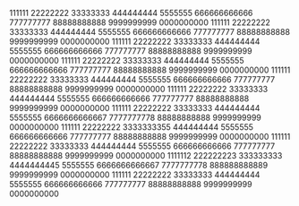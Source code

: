 111111
22222222
33333333
444444444
5555555
666666666666
777777777
88888888888
9999999999
0000000000
111111
22222222
33333333
444444444
5555555
666666666666
777777777
88888888888
9999999999
0000000000
111111
22222222
33333333
444444444
5555555
666666666666
777777777
88888888888
9999999999
0000000000
111111
22222222
33333333
444444444
5555555
666666666666
777777777
88888888888
9999999999
0000000000
111111
22222222
33333333
444444444
5555555
666666666666
777777777
88888888888
9999999999
0000000000
111111
22222222
33333333
444444444
5555555
666666666666
777777777
88888888888
9999999999
0000000000
111111
22222222
33333333
444444444
5555555
6666666666667
7777777778
88888888888
9999999999
0000000000
111111
22222222
3333333355
444444444
5555555
666666666666
777777777
88888888888
9999999999
0000000000
111111
22222222
33333333
444444444
5555555
666666666666
777777777
88888888888
9999999999
0000000000
1111112
222222223
333333333
4444444445
5555555
6666666666667
7777777778
888888888889
9999999999
0000000000
111111
22222222
33333333
444444444
5555555
666666666666
777777777
88888888888
9999999999
0000000000

